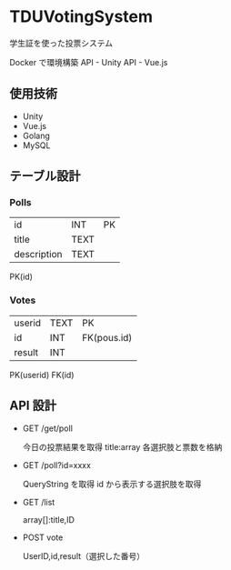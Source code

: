 # TDUVotingSystem

学生証を使った投票システム

Docker で環境構築
API - Unity
API - Vue.js

## 使用技術

- Unity
- Vue.js
- Golang
- MySQL

## テーブル設計

### Polls

|             |      |     |
| ----------- | ---- | --- |
| id          | INT  | PK  |
| title       | TEXT |     |
| description | TEXT |     |

PK(id)

### Votes

|        |      |             |
| ------ | ---- | ----------- |
| userid | TEXT | PK          |
| id     | INT  | FK(pous.id) |
| result | INT  |             |

PK(userid)
FK(id)

## API 設計

- GET /get/poll

  今日の投票結果を取得
  title:array
  各選択肢と票数を格納

- GET /poll?id=xxxx

  QueryString を取得
  id から表示する選択肢を取得

- GET /list

  array[]:title,ID

- POST vote

  UserID,id,result（選択した番号）
